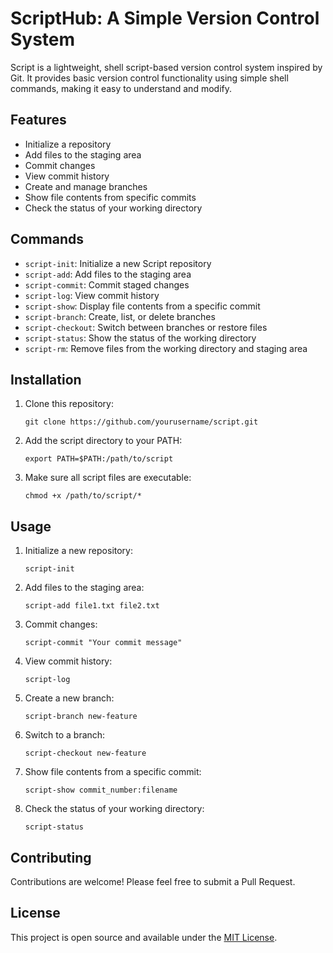 # ScriptHub: A Simple Version Control System

Script is a lightweight, shell script-based version control system inspired by Git. It provides basic version control functionality using simple shell commands, making it easy to understand and modify.

## Features

- Initialize a repository
- Add files to the staging area
- Commit changes
- View commit history
- Create and manage branches
- Show file contents from specific commits
- Check the status of your working directory

## Commands

- `script-init`: Initialize a new Script repository
- `script-add`: Add files to the staging area
- `script-commit`: Commit staged changes
- `script-log`: View commit history
- `script-show`: Display file contents from a specific commit
- `script-branch`: Create, list, or delete branches
- `script-checkout`: Switch between branches or restore files
- `script-status`: Show the status of the working directory
- `script-rm`: Remove files from the working directory and staging area

## Installation

1. Clone this repository:
   ```
   git clone https://github.com/yourusername/script.git
   ```

2. Add the script directory to your PATH:
   ```
   export PATH=$PATH:/path/to/script
   ```

3. Make sure all script files are executable:
   ```
   chmod +x /path/to/script/*
   ```

## Usage

1. Initialize a new repository:
   ```
   script-init
   ```

2. Add files to the staging area:
   ```
   script-add file1.txt file2.txt
   ```

3. Commit changes:
   ```
   script-commit "Your commit message"
   ```

4. View commit history:
   ```
   script-log
   ```

5. Create a new branch:
   ```
   script-branch new-feature
   ```

6. Switch to a branch:
   ```
   script-checkout new-feature
   ```

7. Show file contents from a specific commit:
   ```
   script-show commit_number:filename
   ```

8. Check the status of your working directory:
   ```
   script-status
   ```

## Contributing

Contributions are welcome! Please feel free to submit a Pull Request.

## License

This project is open source and available under the [MIT License](LICENSE).

